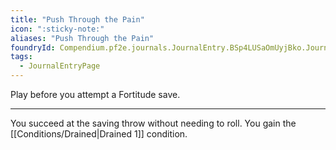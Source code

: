 ```yaml
---
title: "Push Through the Pain"
icon: ":sticky-note:"
aliases: "Push Through the Pain"
foundryId: Compendium.pf2e.journals.JournalEntry.BSp4LUSaOmUyjBko.JournalEntryPage.lJe2uRM1wNJw4Mgr
tags:
  - JournalEntryPage
---
```

Play before you attempt a Fortitude save.

* * *

You succeed at the saving throw without needing to roll. You gain the [[Conditions/Drained|Drained 1]] condition.